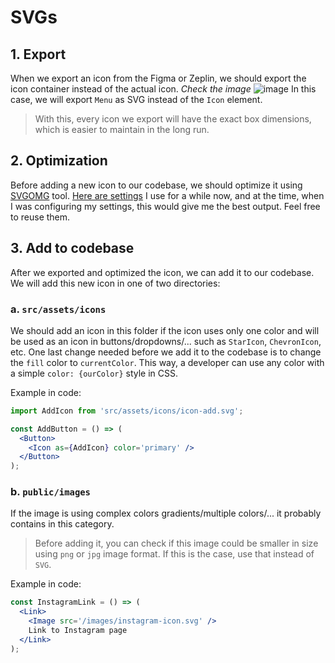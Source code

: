 # SVGs

## 1. Export

When we export an icon from the Figma or Zeplin, we should export the icon container instead of the actual icon. _Check the image_
![image](https://user-images.githubusercontent.com/55184443/115124509-edfa2e80-9fc2-11eb-8386-fa29ad4c0548.png)
In this case, we will export `Menu` as SVG instead of the `Icon` element.

> With this, every icon we export will have the exact box dimensions, which is easier to maintain in the long run.

## 2. Optimization

Before adding a new icon to our codebase, we should optimize it using [SVGOMG](https://jakearchibald.github.io/svgomg/) tool. [Here are settings](https://gist.github.com/kristian240/bf7be2570e7cc8074718484130d5ae2e) I use for a while now, and at the time, when I was configuring my settings, this would give me the best output. Feel free to reuse them.

## 3. Add to codebase

After we exported and optimized the icon, we can add it to our codebase. We will add this new icon in one of two directories:

### a. `src/assets/icons`

We should add an icon in this folder if the icon uses only one color and will be used as an icon in buttons/dropdowns/... such as `StarIcon`, `ChevronIcon`, etc. One last change needed before we add it to the codebase is to change the `fill` color to `currentColor`. This way, a developer can use any color with a simple `color: {ourColor}` style in CSS.

Example in code:

```jsx
import AddIcon from 'src/assets/icons/icon-add.svg';

const AddButton = () => (
  <Button>
    <Icon as={AddIcon} color='primary' />
  </Button>
);
```

### b. `public/images`

If the image is using complex colors gradients/multiple colors/... it probably contains in this category.

> Before adding it, you can check if this image could be smaller in size using `png` or `jpg` image format. If this is the case, use that instead of `SVG`.

Example in code:

```jsx
const InstagramLink = () => (
  <Link>
    <Image src='/images/instagram-icon.svg' />
    Link to Instagram page
  </Link>
);
```
